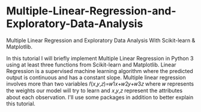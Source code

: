 # Multiple-Linear-Regression-and-Exploratory-Data-Analysis

Multiple Linear Regression and Exploratory Data Analysis With Scikit-learn &amp; Matplotlib.

In this tutorial I will briefly implement Multiple Linear Regression in Python 3 using at least three functions from Scikit-learn and Matplotlib. Linear Regression is a supervised machine learning algorithm where the predicted output is continuous and has a constant slope. Multiple linear regression involves more than two variables 𝑓(𝑥,𝑦,𝑧)=𝑤1𝑥+𝑤2𝑦+𝑤3𝑧 where 𝑤 represents the weights our model will try to learn and 𝑥,𝑦,𝑧 represent the attributes about each observation. I'll use some packages in addition to better explain this tutorial.
